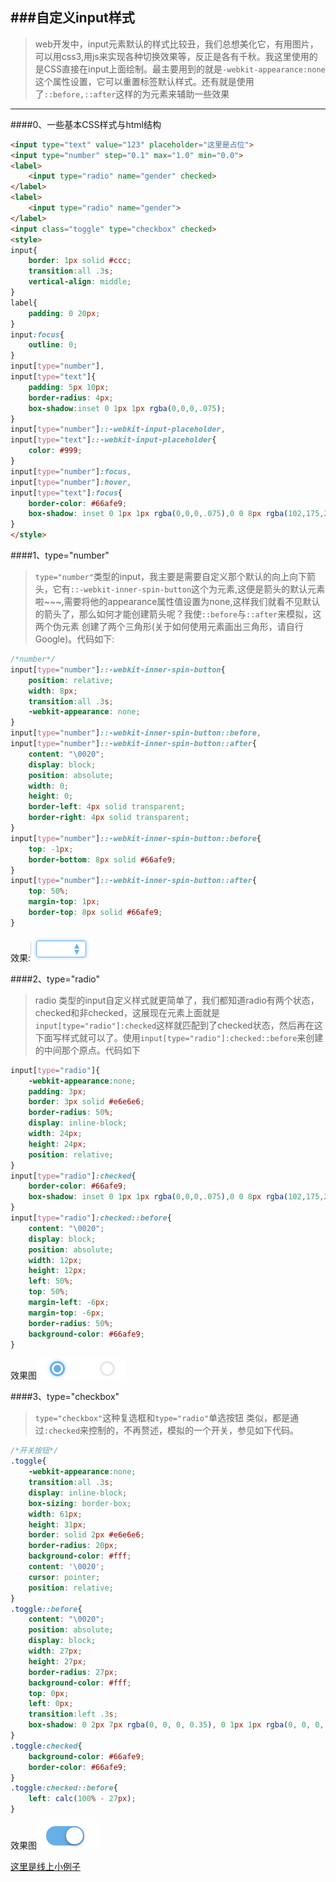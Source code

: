 ###自定义input样式
---
>web开发中，input元素默认的样式比较丑，我们总想美化它，有用图片，可以用css3,用js来实现各种切换效果等，反正是各有千秋。我这里使用的是CSS直接在input上面绘制。最主要用到的就是```-webkit-appearance:none```这个属性设置，它可以重置标签默认样式。还有就是使用了```::before,::after```这样的为元素来辅助一些效果

---
####0、一些基本CSS样式与html结构
```html
<input type="text" value="123" placeholder="这里是占位">
<input type="number" step="0.1" max="1.0" min="0.0">
<label>
    <input type="radio" name="gender" checked>
</label>
<label>
    <input type="radio" name="gender">
</label>
<input class="toggle" type="checkbox" checked>
<style>
input{
	border: 1px solid #ccc;
	transition:all .3s;
	vertical-align: middle;
}
label{
	padding: 0 20px;
}
input:focus{
	outline: 0;
}
input[type="number"],
input[type="text"]{
	padding: 5px 10px;
	border-radius: 4px;
	box-shadow:inset 0 1px 1px rgba(0,0,0,.075);
}
input[type="number"]::-webkit-input-placeholder,
input[type="text"]::-webkit-input-placeholder{
	color: #999;
}
input[type="number"]:focus,
input[type="number"]:hover,
input[type="text"]:focus{
	border-color: #66afe9;
    box-shadow: inset 0 1px 1px rgba(0,0,0,.075),0 0 8px rgba(102,175,233,.6);
}
</style>
```

####1、type="number"
>```type="number"```类型的input，我主要是需要自定义那个默认的向上向下箭头，它有```::-webkit-inner-spin-button```这个为元素,这便是箭头的默认元素啦~~~,需要将他的appearance属性值设置为none,这样我们就看不见默认的箭头了，那么如何才能创建箭头呢？我使```::before```与```::after```来模拟，这两个伪元素 创建了两个三角形(关于如何使用元素画出三角形，请自行Google)。代码如下:
```css
/*number*/
input[type="number"]::-webkit-inner-spin-button{
	position: relative;
	width: 8px;
	transition:all .3s;
	-webkit-appearance: none;
}
input[type="number"]::-webkit-inner-spin-button::before,
input[type="number"]::-webkit-inner-spin-button::after{
	content: "\0020";
	display: block;
	position: absolute;
	width: 0; 
	height: 0; 
	border-left: 4px solid transparent; 
	border-right: 4px solid transparent; 
}
input[type="number"]::-webkit-inner-spin-button::before{
	top: -1px;
	border-bottom: 8px solid #66afe9; 
}
input[type="number"]::-webkit-inner-spin-button::after{
	top: 50%;
	margin-top: 1px;
	border-top: 8px solid #66afe9; 
}
```
效果:![Alt text](./input-number.png)

####2、type="radio"
>radio 类型的input自定义样式就更简单了，我们都知道radio有两个状态，checked和非checked，这展现在元素上面就是```input[type="radio"]:checked```这样就匹配到了checked状态，然后再在这下面写样式就可以了。使用```input[type="radio"]:checked::before```来创建的中间那个原点。代码如下
```css
input[type="radio"]{
	-webkit-appearance:none;
	padding: 3px;
	border: 3px solid #e6e6e6;
	border-radius: 50%;
	display: inline-block;
	width: 24px;
	height: 24px;
	position: relative;
}
input[type="radio"]:checked{
	border-color: #66afe9;
    box-shadow: inset 0 1px 1px rgba(0,0,0,.075),0 0 8px rgba(102,175,233,.6);
}
input[type="radio"]:checked::before{
	content: "\0020";
	display: block;
	position: absolute;
	width: 12px;
	height: 12px;
	left: 50%;
	top: 50%;
	margin-left: -6px;
	margin-top: -6px;
	border-radius: 50%;
	background-color: #66afe9;
}
```
效果图![Alt text](./input-radio.png)

####3、type="checkbox"
>```type="checkbox"```这种复选框和```type="radio"```单选按钮 类似，都是通过```:checked```来控制的，不再赘述，模拟的一个开关，参见如下代码。
```css
/*开关按钮*/
.toggle{
	-webkit-appearance:none;
    transition:all .3s;
	display: inline-block;
	box-sizing: border-box;
	width: 61px;
	height: 31px;
	border: solid 2px #e6e6e6;
	border-radius: 20px;
	background-color: #fff;
	content: '\0020';
	cursor: pointer;
	position: relative;
}
.toggle::before{
	content: "\0020";
	position: absolute;
    display: block;
    width: 27px;
    height: 27px;
    border-radius: 27px;
    background-color: #fff;
    top: 0px;
    left: 0px;
    transition:left .3s;
    box-shadow: 0 2px 7px rgba(0, 0, 0, 0.35), 0 1px 1px rgba(0, 0, 0, 0.15);
}
.toggle:checked{
	background-color: #66afe9;
	border-color: #66afe9;
}
.toggle:checked::before{
	left: calc(100% - 27px);
}
```
效果图![Alt text](./input-checkbox.png)

[这里是线上小例子](http://www.lyan.me/test/input-appearance/)